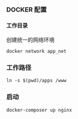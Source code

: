 ### DOCKER 配置

#### 工作目录
创建统一的网络环境
```
docker network app_net

```
### 工作路径
```
ln -s $(pwd)/apps /www
```
### 启动

```
docker-composer up nginx
```
